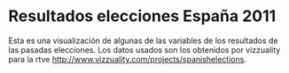 Resultados elecciones España 2011
=================================

Esta es una visualización de algunas de las variables de los resultados de las pasadas elecciones. Los datos usados son los obtenidos por vizzuality para la rtve http://www.vizzuality.com/projects/spanishelections.


